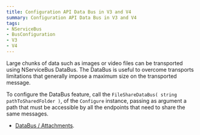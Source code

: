```yaml
---
title: Configuration API Data Bus in V3 and V4
summary: Configuration API Data Bus in V3 and V4
tags:
- NServiceBus
- BusConfiguration
- V3
- V4
---
```


Large chunks of data such as images or video files can be transported using NServiceBus DataBus. The DataBus is useful to overcome transports limitations that generally impose a maximum size on the transported message.

To configure the DataBus feature, call the `FileShareDataBus( string pathToSharedFolder )`,  of the `Configure` instance, passing as argument a path that must be accessible by all the endpoints that need to share the same messages.

* [DataBus / Attachments](/nservicebus/attachments-databus-sample).